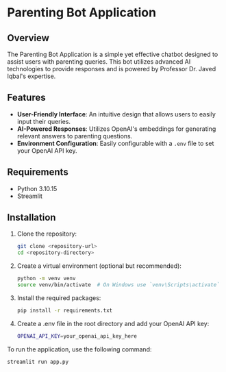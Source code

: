 # Parenting Bot Application

## Overview

The Parenting Bot Application is a simple yet effective chatbot designed to assist users with parenting queries. This bot utilizes advanced AI technologies to provide responses and is powered by Professor Dr. Javed Iqbal's expertise.

## Features

- **User-Friendly Interface**: An intuitive design that allows users to easily input their queries.
- **AI-Powered Responses**: Utilizes OpenAI's embeddings for generating relevant answers to parenting questions.
- **Environment Configuration**: Easily configurable with a `.env` file to set your OpenAI API key.

## Requirements

- Python 3.10.15
- Streamlit

## Installation

1. Clone the repository:

   ```bash
   git clone <repository-url>
   cd <repository-directory>

2. Create a virtual environment (optional but recommended):
   ```bash
   python -m venv venv
   source venv/bin/activate  # On Windows use `venv\Scripts\activate`

4. Install the required packages:
   ```bash
   pip install -r requirements.txt

6. Create a .env file in the root directory and add your OpenAI API key:
   ```bash
   OPENAI_API_KEY=your_openai_api_key_here


To run the application, use the following command:
```bash
streamlit run app.py



